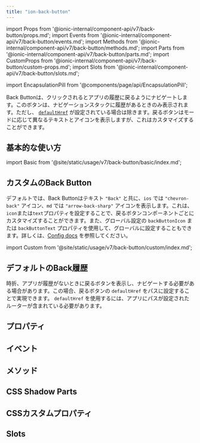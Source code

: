 ```yaml
---
title: "ion-back-button"
---
```

import Props from '@ionic-internal/component-api/v7/back-button/props.md';
import Events from '@ionic-internal/component-api/v7/back-button/events.md';
import Methods from '@ionic-internal/component-api/v7/back-button/methods.md';
import Parts from '@ionic-internal/component-api/v7/back-button/parts.md';
import CustomProps from '@ionic-internal/component-api/v7/back-button/custom-props.md';
import Slots from '@ionic-internal/component-api/v7/back-button/slots.md';

<head>
  <title>ion-back-button: Custom Menu Back Button for Applications</title>
  <meta name="description" content="ion-back-buttonは、Android、iOS、およびProgressive Web Apps用のカスタムメニューアイコンです。Ionic Frameworkのコンポーネントを使用して、簡単にアプリケーションを構築できます。" />
</head>

import EncapsulationPill from '@components/page/api/EncapsulationPill';

<EncapsulationPill type="shadow" />


Back Buttonは、クリックされるとアプリの履歴に戻るようにナビゲートします。このボタンは、ナビゲーションスタックに履歴があるときのみ表示されます。ただし、 [`defaultHref`](#default-back-history) が設定されている場合は除きます。戻るボタンはモードに応じて異なるテキストとアイコンを表示しますが、これはカスタマイズすることができます。

## 基本的な使い方

import Basic from '@site/static/usage/v7/back-button/basic/index.md';

<Basic />

## カスタムのBack Button

デフォルトでは、Back Buttonはテキスト `"Back"` と共に、`ios` では `"chevron-back"` アイコン、`md` では `"arrow-back-sharp"` アイコンを表示します。これは、`icon`または`text`プロパティを設定することで、戻るボタンコンポーネントごとにカスタマイズすることができます。また、グローバル設定の `backButtonIcon` または `backButtonText` プロパティを使用して、グローバルに設定することもできます。詳しくは、[Config docs](../developing/config) を参照してください。

import Custom from '@site/static/usage/v7/back-button/custom/index.md';

<Custom />

## デフォルトのBack履歴

時折、アプリが履歴がないときに戻るボタンを表示し、ナビゲートする必要がある場合があります。この場合、戻るボタンの `defaultHref` をパスに設定することで実現できます。 `defaultHref` を使用するには、アプリにパスが設定されたルーターが含まれている必要があります。

## プロパティ
<Props />

## イベント
<Events />

## メソッド
<Methods />

## CSS Shadow Parts
<Parts />

## CSSカスタムプロパティ
<CustomProps />

## Slots
<Slots />

